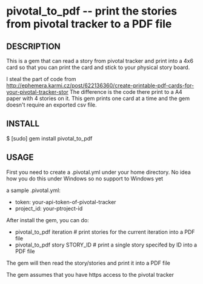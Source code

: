 pivotal_to_pdf -- print the stories from pivotal tracker to a PDF file
====================================

## DESCRIPTION
This is a gem that can read a story from pivotal tracker and print into a 4x6 card so that you can print the card and stick to your physical story board.

I steal the part of code from http://ephemera.karmi.cz/post/622136360/create-printable-pdf-cards-for-your-pivotal-tracker-stor The difference is the code there print to a A4 paper with 4 stories on it. This gem prints one card at a time and the gem doesn't require an exported csv file.
 
## INSTALL
  $ [sudo] gem install pivotal_to_pdf

## USAGE
First you need to create a .pivotal.yml under your home directory. No idea how you do this under Windows so no support to Windows yet

a sample .pivotal.yml:

* token: your-api-token-of-pivotal-tracker
* project_id: your-ptroject-id

After install the gem, you can do:
* pivotal_to_pdf iteration       # print stories for the current iteration into a PDF file
* pivotal_to_pdf story STORY_ID  # print a single story specifed by ID into a PDF file


The gem will then read the story/stories and print it into a PDF file

The gem assumes that you have https access to the pivotal tracker
